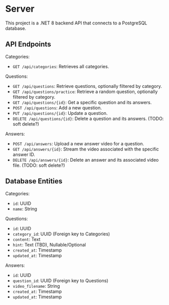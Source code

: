 # Server

This project is a .NET 8 backend API that connects to a PostgreSQL database.

## API Endpoints

Categories:

- `GET /api/categories`: Retrieves all categories.

Questions:

- `GET /api/questions`: Retrieve questions, optionally filtered by category.
- `GET /api/questions/practice`: Retrieve a random question, optionally filtered by category.
- `GET /api/questions/{id}`: Get a specific question and its answers.
- `POST /api/questions`: Add a new question.
- `PUT /api/questions/{id}`: Update a question.
- `DELETE /api/questions/{id}`: Delete a question and its answers. (TODO: soft delete?)

Answers:

- `POST /api/answers`: Upload a new answer video for a question.
- `GET /api/answers/{id}`: Stream the video associated with the specific answer ID.
- `DELETE /api/answers/{id}`: Delete an answer and its associated video file. (TODO: soft delete?)

## Database Entities

Categories:

- `id`: UUID
- `name`: String

Questions:

- `id`: UUID
- `category_id`: UUID (Foreign key to Categories)
- `content`: Text
- `hint`: Text (TBD), Nullable/Optional
- `created_at`: Timestamp
- `updated_at`: Timestamp

Answers:

- `id`: UUID
- `question_id`: UUID (Foreign key to Questions)
- `video_filename`: String
- `created_at`: Timestamp
- `updated_at`: Timestamp
